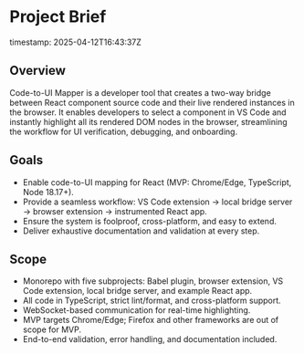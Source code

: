 # Project Brief
timestamp: 2025-04-12T16:43:37Z

## Overview
Code-to-UI Mapper is a developer tool that creates a two-way bridge between React component source code and their live rendered instances in the browser. It enables developers to select a component in VS Code and instantly highlight all its rendered DOM nodes in the browser, streamlining the workflow for UI verification, debugging, and onboarding.

## Goals
- Enable code-to-UI mapping for React (MVP: Chrome/Edge, TypeScript, Node 18.17+).
- Provide a seamless workflow: VS Code extension → local bridge server → browser extension → instrumented React app.
- Ensure the system is foolproof, cross-platform, and easy to extend.
- Deliver exhaustive documentation and validation at every step.

## Scope
- Monorepo with five subprojects: Babel plugin, browser extension, VS Code extension, local bridge server, and example React app.
- All code in TypeScript, strict lint/format, and cross-platform support.
- WebSocket-based communication for real-time highlighting.
- MVP targets Chrome/Edge; Firefox and other frameworks are out of scope for MVP.
- End-to-end validation, error handling, and documentation included.
